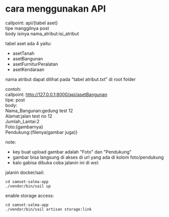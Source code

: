 # cara menggunakan API

callpoint: api/{tabel aset}\
tipe manggilnya post\
body isinya nama_atribut:isi_atribut

tabel aset ada 4 yaitu:
- asetTanah
- asetBangunan
- asetFurniturPeralatan
- asetKendaraan

nama atribut dapat dilihat pada "tabel atribut.txt" di root folder

contoh:\
callpoint: http://127.0.0.1:8000/api/asetBangunan \
tipe: post\
body:\
Nama_Bangunan:gedung test 12\
Alamat:jalan test no 12\
Jumlah_Lantai:2\
Foto:{gambarnya}\
Pendukung:{filenya(gambar juga)}

note:
- key buat upload gambar adalah "Foto" dan "Pendukung"
- gambar bisa langsung di akses di url yang ada di kolom foto/pendukung
- kalo gabisa dibuka coba jalanin ini di wsl:

jalanin docker/sail:
```
cd samset-salma-app
./vendor/bin/sail up
```
enable storage access:
```
cd samset-salma-app
./vendor/bin/sail artisan storage:link
```